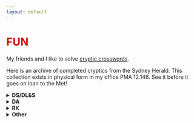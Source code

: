 ```yaml
---
layout: default
---
```


<h1 style="color: #cc0000;">FUN</h1>

My friends and I like to solve [cryptic crosswords](https://en.wikipedia.org/wiki/Cryptic_crossword). 

Here is an archive of completed cryptics from the Sydney Herald. This collection exists in physical form in my office PMA 12.146. See it before it goes on loan to the Met!

<details class="expand-box">
  <summary><strong>DS/DL&S</strong></summary>
  
  - [December 10, 2024](/assets/files/cryptics/DLS_12_10_24.pdf)
  - [January 14, 2025](/assets/files/cryptics/DLS_1_14_25.pdf)
  - [January 28, 2025](/assets/files/cryptics/DLS_1_28_25.pdf)
  - [April 1, 2025](/assets/files/cryptics/DLS_4_1_25.pdf)
  - [April 15, 2025](/assets/files/cryptics/DLS_4_15_25.pdf)
  - [April 25, 2024](/assets/files/cryptics/DS_4_25_25.pdf)
  - [June 24, 2025](/assets/files/cryptics/DLS_6_24_25.pdf)

</details>

<details class="expand-box">
  <summary><strong>DA</strong></summary>
  
  - [December 5, 2024](/assets/files/cryptics/DA_12_5_24.pdf)
  - [January 15, 2025](/assets/files/cryptics/DA_1_15_25.pdf)
  - [February 6, 2025](/assets/files/cryptics/DA_2_6_25.pdf)
  - [February 27, 2025](/assets/files/cryptics/DA_2_27_25.pdf)
  - [March 6, 2025](/assets/files/cryptics/DA_3_6_25.pdf)
  - [March 13, 2025](/assets/files/cryptics/DA_3_13_25.pdf)
  - [April 10, 2025](/assets/files/cryptics/DA_4_10_25.pdf)
  - [June 26, 2025](/assets/files/cryptics/DA_6_26_25.pdf)
  - [idk when](/assets/files/cryptics/DA_idk.pdf)
    
</details>

<details class="expand-box">
  <summary><strong>RK</strong></summary>

  - [December 11, 2024](/assets/files/cryptics/RK_12_11_24.pdf)
  - [December 25, 2024](/assets/files/cryptics/RK_12_25_24.pdf)
  - [February 19, 2025](/assets/files/cryptics/RK_2_19_25.pdf)
  - [March 19, 2025](/assets/files/cryptics/RK_3_19_25.pdf)
  - [March 26, 2025](/assets/files/cryptics/RK_3_26_25.pdf)
  - [April 9, 2025](/assets/files/cryptics/RK_4_9_25.pdf)
  - [April 23, 2025](/assets/files/cryptics/RK_4_23_25.pdf)
  - [June 18, 2025](/assets/files/cryptics/RK_6_18_25.pdf)
  - [idk when](/assets/files/cryptics/RK_idk.pdf)
    
</details>

<details class="expand-box">
  <summary><strong>Other</strong></summary>

  - [LR, December 30, 2024](/assets/files/cryptics/LR_12_30_24.pdf)
  - [NS, January 1, 2025](/assets/files/cryptics/NS_1_1_25.pdf)
  - [RM, April 13, 2025](/assets/files/cryptics/RM_4_13_25.pdf)
    
</details>


